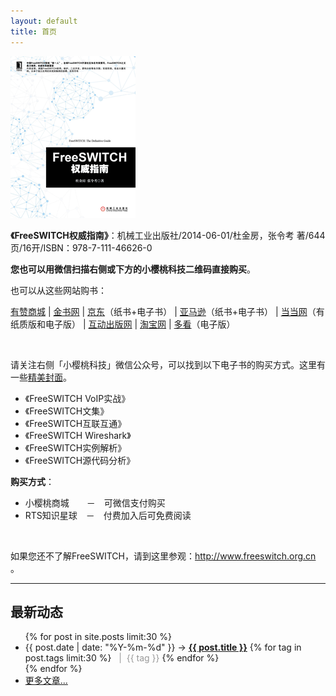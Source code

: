 ```yaml
---
layout: default
title: 首页
---
```



![](/images/fsdg.png)


**《FreeSWITCH权威指南》**：机械工业出版社/2014-06-01/杜金房，张令考 著/644页/16开/ISBN：978-7-111-46626-0

**您也可以用微信扫描右侧或下方的小樱桃科技二维码直接购买**。

也可以从这些网站购书：

[有赞商城](http://wap.koudaitong.com/v2/showcase/goods?alias=vmrygm92&activity=&ps=320)
| [金书网](http://www.golden-book.com/booksinfo/17/1753082.html)
| [京东](http://item.jd.com/11472569.html)（纸书+电子书）
| [亚马逊](http://www.amazon.cn/FreeSWITCH%E6%9D%83%E5%A8%81%E6%8C%87%E5%8D%97-%E6%9D%9C%E9%87%91%E6%88%BF/dp/B00KMJ2OOY/qid=1401772222&sr=8-1&keywords=FreeSWITCH%E6%9D%83%E5%A8%81%E6%8C%87%E5%8D%97#)（纸书+电子书）
| [当当网](http://product.dangdang.com/23486629.html#ddclick?act=click&pos=23486629_0_0_q&cat=&key=FreeSWITCH%C8%A8%CD%FE%D6%B8%C4%CF&qinfo=1_1_48&pinfo=&minfo=&ninfo=&custid=&permid=20140210213048766540706674106335572&ref=http%3A%2F%2Fwww.dangdang.com%2F&rcount=&type=&t=1401772355000)（有纸质版和电子版）
| [互动出版网](http://product.china-pub.com/3770217)
| [淘宝网](http://s.taobao.com/search?q=FreeSWITCH%C8%A8%CD%FE%D6%B8%C4%CF&commend=all&ssid=s5-e&search_type=item&sourceId=tb.index&spm=1.7274553.1997520841.1&initiative_id=tbindexz_20140604)
| [多看](http://www.duokan.com/book/52410)（电子版）


<br style="clear:both">

请关注右侧「小樱桃科技」微信公众号，可以找到以下电子书的购买方式。这里有一些[精美封面](/2020/03/21/FreeSWITCH-ebooks.html)。

* 《FreeSWITCH VoIP实战》 
* 《FreeSWITCH文集》
* 《FreeSWITCH互联互通》
* 《FreeSWITCH Wireshark》
* 《FreeSWITCH实例解析》
* 《FreeSWITCH源代码分析》

**购买方式**：

* 小樱桃商城　　－　可微信支付购买
* RTS知识星球　－　付费加入后可免费阅读

<br style="clear:both">

如果您还不了解FreeSWITCH，请到这里参观：<http://www.freeswitch.org.cn> 。
<br>

<hr>

## 最新动态


<ul class="posts">
  {% for post in site.posts limit:30 %}
    <li class="post-list"><span>{{ post.date | date: "%Y-%m-%d" }}</span> &rarr;
    <a href="{{ post.url }}"><strong>{{ post.title }}</strong></a>
    {% for tag in post.tags limit:30 %}
      <span style="color:#999">&nbsp;&nbsp;|&nbsp;&nbsp;{{ tag }}</span>
    {% endfor %}
    </li>
  {% endfor %}
    <li class="post-list"><span><a href="/posts.html">更多文章...</a></span></li>
</ul>

<br><br>

